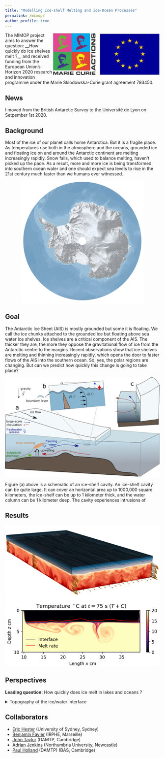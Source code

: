 ```yaml
---
title: "Modelling Ice-shelf Melting and ice-Ocean Processes"
permalink: /mimop/
author_profile: true
---
```


<img src="/images/logo20marie20curie20actions.jpg" alt="drawing" width="350" align="right">
The MIMOP project aims to answer the question:  
__How quickly do ice shelves melt ?__  
and received funding from the European Union’s Horizon 2020 research and innovation programme under the Marie
Sklodowska-Curie grant agreement 793450.

## News

I moved from the British Antarctic Survey to the Université de Lyon on Setpember 1st 2020. 

## Background

Most of the ice of our planet calls home Antarctica. But it is a fragile place. As temperatures rise both in the atmosphere and the oceans, grounded ice and floating ice on and around the Antarctic continent are melting increasingly rapidly. Snow falls, which used to balance melting, haven't picked up the pace. As a result, more and more ice is being transformed into southern ocean water and one should expect sea levels to rise in the 21st century much faster than we humans ever witnessed. 

<center><img src="/images/Antarctica_in_3D_credit_esa_lowres.png" align="top" width="400"/></center>

## Goal

The Antarctic Ice Sheet (AIS) is mostly grounded but some it is floating. We call the ice chunks attached to the grounded ice but floating above sea water ice shelves. Ice shelves are a critical component of the AIS. The thicker they are, the more they oppose the gravitational flow of ice from the Antarctic centre to the margins. Recent observations show that ice shelves are melting and thinning increasingly rapidly, which opens the door to faster flows of the AIS into the southern ocean. So, yes, the polar regions are changing. But can we predict how quickly this change is going to take place?  

<center><img src="/images/mimop_cavity_physics_scheme.png" alt="drawing" width="600"/></center>

Figure (a) above is a schematic of an ice-shelf cavity. An ice-shelf cavity can be quite large. It can cover an horizontal area up to 1000,000 square kilometers, the ice-shelf can be up to 1 kilometer thick, and the water column can be 1 kilometer deep. The cavity experiences intrusions of 

## Results

<center><img src="/images/graphical_abstract.jpg" alt="drawing" width="500"/></center>

<center><img src="/images/eric_prf_dns.png" alt="drawing" width="500"/></center>

## Perspectives


**Leading question:** How quickly does ice melt in lakes and oceans ?

<details>
<summary>Topography of the ice/water interface</summary>
 
* Is the ice/water interface naturally smooth or rough ?
* How does interface topography change ice melting ?
 
</details>

## Collaborators
- [Eric Hester](https://www.maths.usyd.edu.au/u/erich/) (University of Sydney, Sydney)
- [Benjamin Favier](https://sites.google.com/site/bfavierhome/) (IRPHE, Marseille)
- [John Taylor](http://www.damtp.cam.ac.uk/user/jrt51/) (DAMTP, Cambridge)
- [Adrian Jenkins](https://www.northumbria.ac.uk/about-us/our-staff/j/adrian-jenkins/) (Northumbria University, Newcastle) 
- [Paul Holland](https://www.bas.ac.uk/profile/pahol/) (DAMTP) (BAS, Cambridge)

